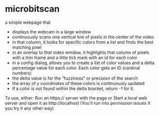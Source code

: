 # microbitscan

 a simple webpage that
 * displays the webcam in a large window
 * continuously scans one vertical line of pixels in the center of the video 
 * in that column, it looks for specific colors from a list and finds the best matching pixel
 * in an overlay to that video window, it highlights that column of pixels with a thin frame and a little tick mark with an id for each color
 * in a config dialog, allows you to create a list of color values and a delta percentage value for each color. Each color gets an ID (cardinal numbers)
 * the delta value is for the "fuzziness" or precision of the search
 * the array of y coordinates of these colors is continuously updated
 * if a color is not found within the delta bracket, return -1 for it.

To use, either:
Run an https:// server with the page or
Start a local web server and open it as http://localhost
(You'll run into permission issues if you try it any other way)

